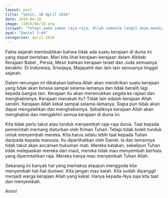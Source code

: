 ```yaml
---
layout: post
title: "Senin, 18 April 2016"
date: 2016-04-18
image: /2016/04/18.png
isiayat: "Tetapi pada zaman raja-raja, Allah semesta langit akan mendirikan suatu kerajaan yang tidak akan binasa sampai selama-lamanya, dan kekuasaan tidak akan beralih lagi kepada bangsa lain: kerajaan itu akan meremukkan segala kerajaan dan menghabisinya, tetapi kerajaan itu sendiri akan tetap untuk selama-lamanya"
ayat: "Daniel 2:44"
categories: april-2016
---
```


Fakta sejarah membuktikan bahwa tidak ada suatu kerajaan di dunia ini yang dapat bertahan. Mari kita lihat kerajaan-kerajaan dalam Alkitab: Kerajaan Babel , Persia, Mesir bahkan kerajaan Israel dan Juda semuanya berakhir. Di Indonesia, Sriwijaya, Majapahit dan lain-lain semuanya tinggal sejarah.

Dalam renungan ini dikatakan bahwa Allah akan mendirikan suatu kerajaan yang tidak akan binasa sampai selama-lamanya dan tidak beralih lagi kepada bangsa lain. Kerajaan itu akan meremukkan segala ke rajaan dan menghabisinya. Kerajaan manakah itu? Tidak lain adalah kerajaan Allah sendiri. Kerajaan Allah kekal sampai selama-lamanya. Siapa pun tidak akan dapat mengalahkan dan menghabisinya. Sebaliknya kerajaan Allah akan menghabisi dan mengakhiri semua kerajaan di dunia ini.

Kita tidak perlu takut atau tunduk menyembah raja-raja dunia. Taat kepada pemerintah memang diaturkan oleh firman Tuhan. Tetapi tidak boleh tunduk untuk menyembah mereka. Kita harus selalu lebih taat kepada Tuhan daripada kepada manusia. Itu diperlihatkan oleh Daniel. Ia dan temannya tidak takut akan ancaman hukuman mati. Mereka katakan, sekalipun Tuhan tidak melepaskan mereka dari maut, mereka tidak mau menyembah berhala yang diperintahkan raja. Mereka hanya mau menyembah Tuhan Allah.

Sekarang ini banyak hal yang memaksa ataupun menggoda kita menyembah hal-hal duniawi. Kita jangan mau kalah. Kita sudah dipanggil menjadi warga kerajaan Allah yang kekal. Hanya kepada-Nya saja kita taat dan menyembah.

Amin!